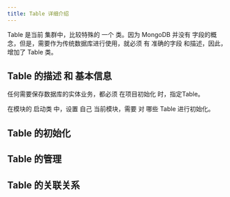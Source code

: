 ```yaml
---
title: Table 详细介绍
---
```


Table 是当前 集群中，比较特殊的 一个 类。因为 MongoDB 并没有 字段的概念，但是，需要作为传统数据库进行使用，就必须 有 准确的字段 和描述，因此，增加了 Table 类。



## Table 的描述 和 基本信息

任何需要保存数据库的实体业务，都必须 在项目初始化 时，指定Table。

在模块的 启动类 中，设置 自己 当前模块，需要 对 哪些 Table 进行初始化。





## Table 的初始化



## Table 的管理



## Table 的关联关系

